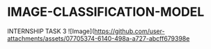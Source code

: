 # IMAGE-CLASSIFICATION-MODEL
INTERNSHIP TASK 3
![Image](https://github.com/user-attachments/assets/07705374-6140-498a-a727-abcff679398e
